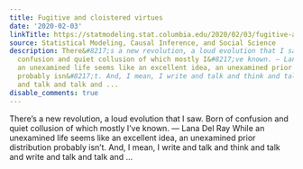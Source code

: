 ```yaml
---
title: Fugitive and cloistered virtues
date: '2020-02-03'
linkTitle: https://statmodeling.stat.columbia.edu/2020/02/03/fugitive-and-cloistered-virtues/
source: Statistical Modeling, Causal Inference, and Social Science
description: There&#8217;s a new revolution, a loud evolution that I saw. Born of
  confusion and quiet collusion of which mostly I&#8217;ve known. — Lana Del Ray While
  an unexamined life seems like an excellent idea, an unexamined prior distribution
  probably isn&#8217;t. And, I mean, I write and talk and think and talk and write
  and talk and talk and ...
disable_comments: true
---
```

There&#8217;s a new revolution, a loud evolution that I saw. Born of confusion and quiet collusion of which mostly I&#8217;ve known. — Lana Del Ray While an unexamined life seems like an excellent idea, an unexamined prior distribution probably isn&#8217;t. And, I mean, I write and talk and think and talk and write and talk and talk and ...